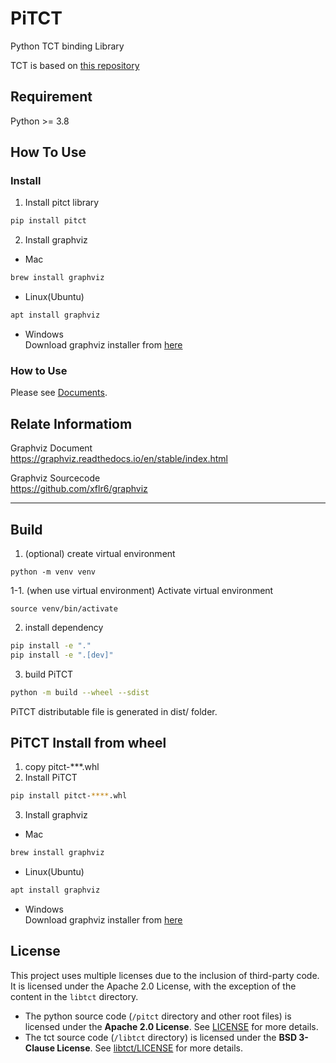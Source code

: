 # PiTCT
Python TCT binding Library

TCT is based on [this repository](https://github.com/TCT-Wonham/TCT)

## Requirement
Python >= 3.8

## How To Use

### Install

1. Install pitct library
```bash
pip install pitct
```

2. Install graphviz
- Mac
```bash
brew install graphviz
```

- Linux(Ubuntu)
```bash
apt install graphviz
```

- Windows  
Download graphviz installer from [here](https://graphviz.org/download/)

### How to Use

Please see [Documents](https://omucai.github.io/PyTCT-docs/).

## Relate Informatiom
Graphviz Document  
https://graphviz.readthedocs.io/en/stable/index.html

Graphviz Sourcecode  
https://github.com/xflr6/graphviz


----

## Build
1. (optional) create virtual environment
```
python -m venv venv
```

1-1. (when use virtual environment) Activate virtual environment
```
source venv/bin/activate
```

2. install dependency
```bash
pip install -e "."
pip install -e ".[dev]" 
```

3. build PiTCT
```bash
python -m build --wheel --sdist
```

PiTCT distributable file is generated in dist/ folder.

## PiTCT Install from wheel
1. copy pitct-***.whl
2. Install PiTCT
```bash
pip install pitct-****.whl
```
3. Install graphviz
- Mac
```bash
brew install graphviz
```

- Linux(Ubuntu)
```bash
apt install graphviz
```

- Windows  
Download graphviz installer from [here](https://graphviz.org/download/)

## License

This project uses multiple licenses due to the inclusion of third-party code. It is licensed under the Apache 2.0 License, with the exception of the content in the `libtct` directory.

- The python source code (`/pitct` directory and other root files) is licensed under the **Apache 2.0 License**. See [LICENSE](LICENSE) for more details.
- The tct source code (`/libtct` directory) is licensed under the **BSD 3-Clause License**. See [libtct/LICENSE](libtct/LICENSE) for more details.
